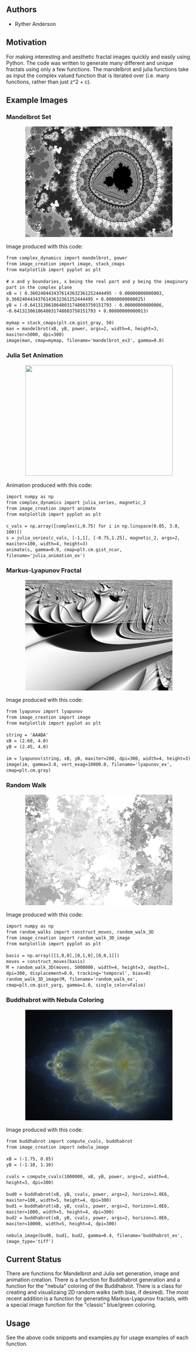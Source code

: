 ## Authors

- Ryther Anderson

## Motivation
For making interesting and aesthetic fractal images quickly and easily using Python. The code
was written to generate many different and unique fractals using only a few functions.
The mandelbrot and julia functions take as input the complex valued function that is iterated over
(i.e. many functions, rather than just z^2 + c).

## Example Images

### Mandelbrot Set
<p align="center">
<img src="./mandelbrot_ex3.png" width="400" height="300"/>
</p>
Image produced with this code:

```
from complex_dynamics import mandelbrot, power
from image_creation import image, stack_cmaps
from matplotlib import pyplot as plt

# x and y boundaries, x being the real part and y being the imaginary part in the complex plane
xB = ( 0.3602404434376143632361252444495 - 0.00000000000003,  0.3602404434376143632361252444495 + 0.00000000000025)
yB = (-0.6413130610648031748603750151793 - 0.00000000000006, -0.6413130610648031748603750151793 + 0.00000000000013)

mymap = stack_cmaps(plt.cm.gist_gray, 50)
man = mandelbrot(xB, yB, power, args=2, width=4, height=3, maxiter=5000, dpi=300)
image(man, cmap=mymap, filename='mandelbrot_ex3', gamma=0.8)
```

### Julia Set Animation
<p align="center">
<img src="./julia_animation_ex.gif" width="400" height="300"/>
</p>
Animation produced with this code:

```
import numpy as np
from complex_dynamics import julia_series, magnetic_2
from image_creation import animate
from matplotlib import pyplot as plt

c_vals = np.array([complex(i,0.75) for i in np.linspace(0.05, 3.0, 100)])
s = julia_series(c_vals, [-1,1], [-0.75,1.25], magnetic_2, args=2, maxiter=100, width=4, height=3)
animate(s, gamma=0.9, cmap=plt.cm.gist_ncar, filename='julia_animation_ex')
```

### Markus-Lyapunov Fractal
<p align="center">
<img src="./lyapunov_ex.png" width="400" height="300"/>
</p>
Image produced with this code:

```
from lyapunov import lyapunov
from image_creation import image
from matplotlib import pyplot as plt

string = 'AAABA'
xB = (2.60, 4.0)
yB = (2.45, 4.0)

im = lyapunov(string, xB, yB, maxiter=200, dpi=300, width=4, height=3)
image(im, gamma=3.0, vert_exag=10000.0, filename='lyapunov_ex', cmap=plt.cm.gray)
```

### Random Walk
<p align="center">
<img src="./random_walk_ex.png" width="400" height="300"/>
</p>
Image produced with this code:

```
import numpy as np
from random_walks import construct_moves, random_walk_3D
from image_creation import random_walk_3D_image
from matplotlib import pyplot as plt

basis = np.array([[1,0,0],[0,1,0],[0,0,1]])
moves = construct_moves(basis)
M = random_walk_3D(moves, 5000000, width=4, height=3, depth=1, dpi=300, displacement=0.0, tracking='temporal', bias=0)
random_walk_3D_image(M, filename='random_walk_ex', cmap=plt.cm.gist_yarg, gamma=1.0, single_color=False)
```

### Buddhabrot with Nebula Coloring
<p align="center">
<img src="./buddhabrot_ex.png" width="400" height="300"/>
</p>
Image produced with this code:

```
from buddhabrot import compute_cvals, buddhabrot
from image_creation import nebula_image

xB = (-1.75, 0.85)
yB = (-1.10, 1.10)

cvals = compute_cvals(1000000, xB, yB, power, args=2, width=4, height=3, dpi=300)

bud0 = buddhabrot(xB, yB, cvals, power, args=2, horizon=1.0E6, maxiter=100, width=5, height=4, dpi=300)
bud1 = buddhabrot(xB, yB, cvals, power, args=2, horizon=1.0E6, maxiter=1000, width=5, height=4, dpi=300)
bud2 = buddhabrot(xB, yB, cvals, power, args=2, horizon=1.0E6, maxiter=10000, width=5, height=4, dpi=300)

nebula_image(bud0, bud1, bud2, gamma=0.4, filename='buddhabrot_ex', image_type='tiff')
```

## Current Status
There are functions for Mandelbrot and Julia set generation, image and animation creation. There is
a function for Buddhabrot generation and a function for the "nebula" coloring of the Buddhabrot. 
There is a class for creating and visualizaing 2D random walks (with bias, if desired). The most recent 
addition is a function for generating Markus-Lyapunov fractals, with a special image function for the
"classic" blue/green coloring.

## Usage
See the above code snippets and examples.py for usage examples of each function.

